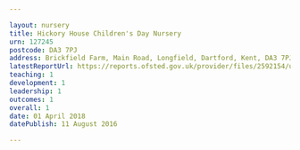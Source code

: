 ```yaml
---

layout: nursery
title: Hickory House Children's Day Nursery
urn: 127245
postcode: DA3 7PJ
address: Brickfield Farm, Main Road, Longfield, Dartford, Kent, DA3 7PJ
latestReportUrl: https://reports.ofsted.gov.uk/provider/files/2592154/urn/127245.pdf
teaching: 1
development: 1
leadership: 1
outcomes: 1
overall: 1
date: 01 April 2018 
datePublish: 11 August 2016

---
```

